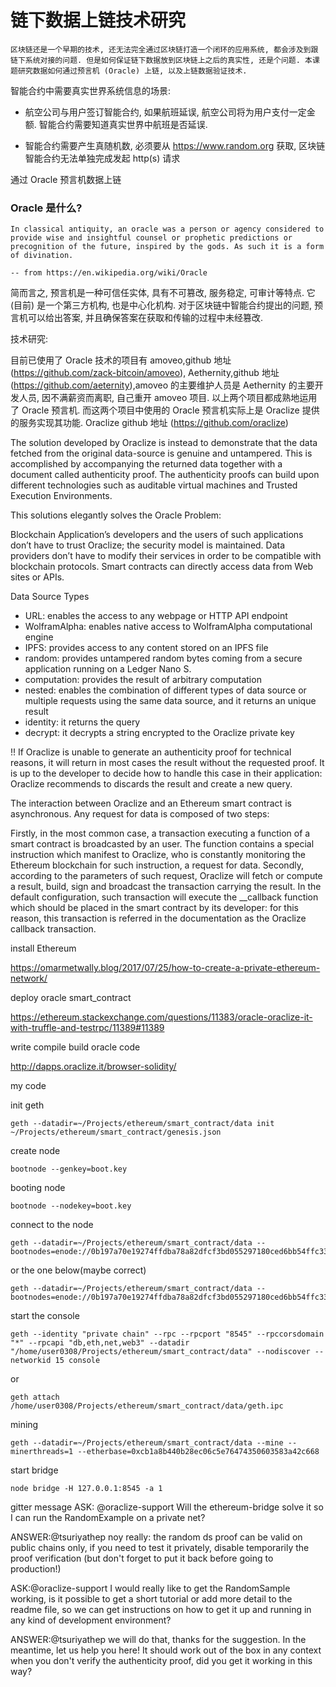 # 链下数据上链技术研究

    区块链还是一个早期的技术, 还无法完全通过区块链打造一个闭环的应用系统, 都会涉及到跟链下系统对接的问题. 但是如何保证链下数据放到区块链上之后的真实性, 还是个问题. 本课题研究数据如何通过预言机 (Oracle) 上链, 以及上链数据验证技术.

智能合约中需要真实世界系统信息的场景:

* 航空公司与用户签订智能合约, 如果航班延误, 航空公司将为用户支付一定金额. 智能合约需要知道真实世界中航班是否延误.

* 智能合约需要产生真随机数, 必须要从 https://www.random.org 获取, 区块链智能合约无法单独完成发起 http(s) 请求

通过 Oracle 预言机数据上链

### Oracle 是什么?

    In classical antiquity, an oracle was a person or agency considered to provide wise and insightful counsel or prophetic predictions or precognition of the future, inspired by the gods. As such it is a form of divination.

    -- from https://en.wikipedia.org/wiki/Oracle

简而言之, 预言机是一种可信任实体, 具有不可篡改, 服务稳定, 可审计等特点. 它 (目前) 是一个第三方机构, 也是中心化机构. 对于区块链中智能合约提出的问题, 预言机可以给出答案, 并且确保答案在获取和传输的过程中未经篡改.

技术研究:

目前已使用了 Oracle 技术的项目有 amoveo,github 地址 (https://github.com/zack-bitcoin/amoveo), Aethernity,github 地址 (https://github.com/aeternity),amoveo 的主要维护人员是 Aethernity 的主要开发人员, 因不满薪资而离职, 自己重开 amoveo 项目. 以上两个项目都成熟地运用了 Oracle 预言机. 而这两个项目中使用的 Oracle 预言机实际上是 Oraclize 提供的服务实现其功能. Oraclize github 地址 (https://github.com/oraclize)

The solution developed by Oraclize is instead to demonstrate that the data fetched from the original data-source is genuine and untampered. This is accomplished by accompanying the returned data together with a document called authenticity proof. The authenticity proofs can build upon different technologies such as auditable virtual machines and Trusted Execution Environments.

This solutions elegantly solves the Oracle Problem:

Blockchain Application’s developers and the users of such applications don’t have to trust Oraclize; the security model is maintained.
Data providers don’t have to modify their services in order to be compatible with blockchain protocols. Smart contracts can directly access data from Web sites or APIs.

Data Source Types
* URL: enables the access to any webpage or HTTP API endpoint
* WolframAlpha: enables native access to WolframAlpha computational engine
* IPFS: provides access to any content stored on an IPFS file
* random: provides untampered random bytes coming from a secure application running on a Ledger Nano S.
* computation: provides the result of arbitrary computation
* nested: enables the combination of different types of data source or multiple requests using the same data source, and it returns an unique result
* identity: it returns the query
* decrypt: it decrypts a string encrypted to the Oraclize private key

!!
If Oraclize is unable to generate an authenticity proof for technical reasons, it will return in most cases the result without the requested proof. It is up to the developer to decide how to handle this case in their application: Oraclize recommends to discards the result and create a new query.

The interaction between Oraclize and an Ethereum smart contract is asynchronous. Any request for data is composed of two steps:

Firstly, in the most common case, a transaction executing a function of a smart contract is broadcasted by an user. The function contains a special instruction which manifest to Oraclize, who is constantly monitoring the Ethereum blockchain for such instruction, a request for data.
Secondly, according to the parameters of such request, Oraclize will fetch or compute a result, build, sign and broadcast the transaction carrying the result. In the default configuration, such transaction will execute the __callback function which should be placed in the smart contract by its developer: for this reason, this transaction is referred in the documentation as the Oraclize callback transaction.


install Ethereum

https://omarmetwally.blog/2017/07/25/how-to-create-a-private-ethereum-network/

deploy oracle smart_contract

https://ethereum.stackexchange.com/questions/11383/oracle-oraclize-it-with-truffle-and-testrpc/11389#11389

write compile build oracle code

http://dapps.oraclize.it/browser-solidity/


my code

init geth
```
geth --datadir=~/Projects/ethereum/smart_contract/data init ~/Projects/ethereum/smart_contract/genesis.json
```
create node
```
bootnode --genkey=boot.key
```
booting node
```
bootnode --nodekey=boot.key
```
connect to the node
```
geth --datadir=~/Projects/ethereum/smart_contract/data --bootnodes=enode://0b197a70e19274ffdba78a82dfcf3bd055297180ced6bb54ffc339411c3f7c7cd04df52d58936f7b48aa171db5d413aaf849f2d6bbe7af83be2b7554ccfb3c59@[::]:30301
```
or the one below(maybe correct)
```
geth --datadir=~/Projects/ethereum/smart_contract/data --bootnodes=enode://0b197a70e19274ffdba78a82dfcf3bd055297180ced6bb54ffc339411c3f7c7cd04df52d58936f7b48aa171db5d413aaf849f2d6bbe7af83be2b7554ccfb3c59@127.0.0.1:30301
```
start the console
```
geth --identity "private chain" --rpc --rpcport "8545" --rpccorsdomain "*" --rpcapi "db,eth,net,web3" --datadir "/home/user0308/Projects/ethereum/smart_contract/data" --nodiscover --networkid 15 console
```
or
```
geth attach /home/user0308/Projects/ethereum/smart_contract/data/geth.ipc
```

mining

```
geth --datadir=~/Projects/ethereum/smart_contract/data --mine --minerthreads=1 --etherbase=0xcb1a8b440b28ec06c5e76474350603583a42c668
```

start bridge
```
node bridge -H 127.0.0.1:8545 -a 1
```

gitter message
ASK: @oraclize-support Will the ethereum-bridge solve it so I can run the RandomExample on a private net?

ANSWER:@tsuriyathep noy really: the random ds proof can be valid on public chains only, if you need to test it privately, disable temporarily the proof verification (but don't forget to put it back before going to production!)

ASK:@oraclize-support I would really like to get the RandomSample working, is it possible to get a short tutorial or add more detail to the readme file, so we can get instructions on how to get it up and running in any kind of development environment?

ANSWER:@tsuriyathep we will do that, thanks for the suggestion. In the meantime, let us help you here! It should work out of the box in any context when you don't verify the authenticity proof, did you get it working in this way?
